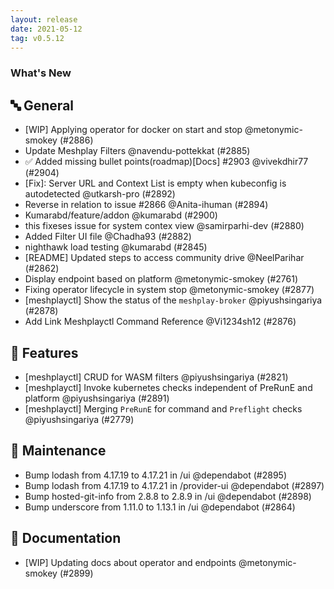 ```yaml
---
layout: release
date: 2021-05-12
tag: v0.5.12
---
```


### What's New

## 🔤 General

- [WIP] Applying operator for docker on start and stop @metonymic-smokey (#2886)
- Update Meshplay Filters @navendu-pottekkat (#2885)
- ✅ Added missing bullet points(roadmap)[Docs] #2903 @vivekdhir77 (#2904)
- [Fix]: Server URL and Context List is empty when kubeconfig is autodetected @utkarsh-pro (#2892)
- Reverse in relation to issue #2866 @Anita-ihuman (#2894)
- Kumarabd/feature/addon @kumarabd (#2900)
- this fixeses issue for system contex view @samirparhi-dev (#2880)
- Added Filter UI file  @Chadha93 (#2882)
- nighthawk load testing @kumarabd (#2845)
- [README] Updated steps to access community drive @NeelParihar (#2862)
- Display endpoint based on platform @metonymic-smokey (#2761)
- Fixing operator lifecycle in system stop @metonymic-smokey (#2877)
- [meshplayctl] Show the status of the `meshplay-broker` @piyushsingariya (#2878)
- Add Link Meshplayctl Command Reference @Vi1234sh12 (#2876)

## 🚀 Features

- [meshplayctl] CRUD for WASM filters @piyushsingariya (#2821)
- [meshplayctl] Invoke kubernetes checks independent of PreRunE and platform @piyushsingariya (#2891)
- [meshplayctl] Merging `PreRunE` for command and `Preflight` checks @piyushsingariya (#2779)

## 🧰 Maintenance

- Bump lodash from 4.17.19 to 4.17.21 in /ui @dependabot (#2895)
- Bump lodash from 4.17.19 to 4.17.21 in /provider-ui @dependabot (#2897)
- Bump hosted-git-info from 2.8.8 to 2.8.9 in /ui @dependabot (#2898)
- Bump underscore from 1.11.0 to 1.13.1 in /ui @dependabot (#2864)

## 📖 Documentation

- [WIP] Updating docs about operator and endpoints @metonymic-smokey (#2899)
